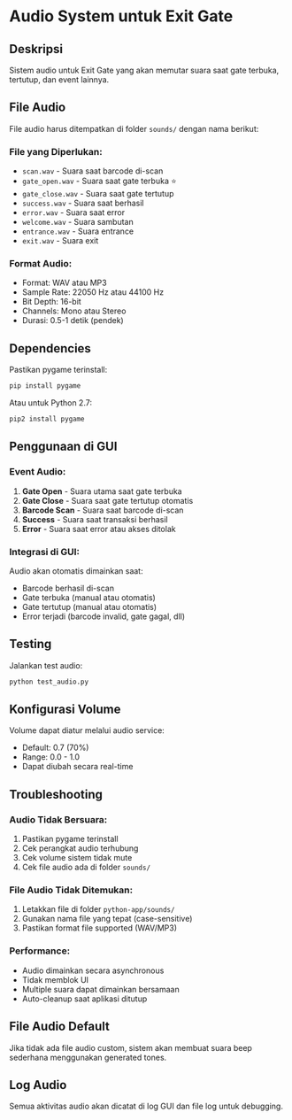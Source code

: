 # Audio System untuk Exit Gate

## Deskripsi
Sistem audio untuk Exit Gate yang akan memutar suara saat gate terbuka, tertutup, dan event lainnya.

## File Audio
File audio harus ditempatkan di folder `sounds/` dengan nama berikut:

### File yang Diperlukan:
- `scan.wav` - Suara saat barcode di-scan
- `gate_open.wav` - Suara saat gate terbuka ⭐
- `gate_close.wav` - Suara saat gate tertutup
- `success.wav` - Suara saat berhasil
- `error.wav` - Suara saat error
- `welcome.wav` - Suara sambutan
- `entrance.wav` - Suara entrance
- `exit.wav` - Suara exit

### Format Audio:
- Format: WAV atau MP3
- Sample Rate: 22050 Hz atau 44100 Hz
- Bit Depth: 16-bit
- Channels: Mono atau Stereo
- Durasi: 0.5-1 detik (pendek)

## Dependencies
Pastikan pygame terinstall:
```bash
pip install pygame
```

Atau untuk Python 2.7:
```bash
pip2 install pygame
```

## Penggunaan di GUI

### Event Audio:
1. **Gate Open** - Suara utama saat gate terbuka
2. **Gate Close** - Suara saat gate tertutup otomatis
3. **Barcode Scan** - Suara saat barcode di-scan
4. **Success** - Suara saat transaksi berhasil
5. **Error** - Suara saat error atau akses ditolak

### Integrasi di GUI:
Audio akan otomatis dimainkan saat:
- Barcode berhasil di-scan
- Gate terbuka (manual atau otomatis)
- Gate tertutup (manual atau otomatis)
- Error terjadi (barcode invalid, gate gagal, dll)

## Testing
Jalankan test audio:
```bash
python test_audio.py
```

## Konfigurasi Volume
Volume dapat diatur melalui audio service:
- Default: 0.7 (70%)
- Range: 0.0 - 1.0
- Dapat diubah secara real-time

## Troubleshooting

### Audio Tidak Bersuara:
1. Pastikan pygame terinstall
2. Cek perangkat audio terhubung
3. Cek volume sistem tidak mute
4. Cek file audio ada di folder `sounds/`

### File Audio Tidak Ditemukan:
1. Letakkan file di folder `python-app/sounds/`
2. Gunakan nama file yang tepat (case-sensitive)
3. Pastikan format file supported (WAV/MP3)

### Performance:
- Audio dimainkan secara asynchronous
- Tidak memblok UI
- Multiple suara dapat dimainkan bersamaan
- Auto-cleanup saat aplikasi ditutup

## File Audio Default
Jika tidak ada file audio custom, sistem akan membuat suara beep sederhana menggunakan generated tones.

## Log Audio
Semua aktivitas audio akan dicatat di log GUI dan file log untuk debugging.
